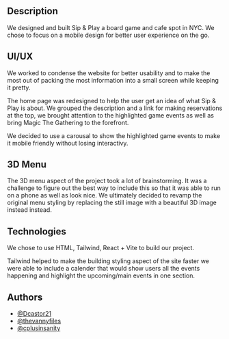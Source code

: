 
## Description 

We designed and built Sip & Play a board game and cafe spot in NYC. We chose to focus on a mobile design for better user experience on the go.


## UI/UX

We worked to condense the website for better usability and to make the most out of packing the most information into a small screen while keeping it pretty. 

The home page was redesigned to help the user get an idea of what Sip & Play is about. We grouped the description and a link for making reservations at the top, we brought attention to the highlighted game events as well as bring Magic The Gathering to the forefront. 

We decided to use a carousal to show the highlighted game events to make it mobile friendly without losing interactivy. 

## 3D Menu

The 3D menu aspect of the project took a lot of brainstorming. It was a challenge to figure out the best way to include this so that it was able to run on a phone as well as look nice. We ultimately decided to revamp the original menu styling by replacing the still image with a beautiful 3D image instead instead. 

## Technologies 

We chose to use HTML, Tailwind, React + Vite to build our project. 

Tailwind helped to make the building styling aspect of the site faster we were able to include a calender that would show users all the events happening and highlight the upcoming/main events in one section. 

















## Authors

- [@Dcastor21](https://github.com/Dcastor21)
- [@thevannyfiles](https://github.com/thevannyfiles)
- [@cplusinsanity](https://github.com/cplusinsanity)




